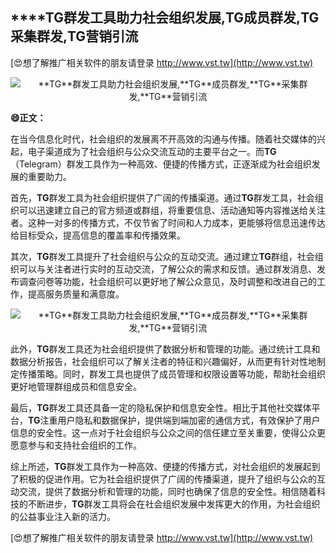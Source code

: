 ## ****TG**群发工具助力社会组织发展,**TG**成员群发,**TG**采集群发,**TG**营销引流**

[😍想了解推广相关软件的朋友请登录 http://www.vst.tw](http://www.vst.tw)

 <center><img src="https://vst.tw/MP4/tuiguang/png/1.png" alt="**TG**群发工具助力社会组织发展,**TG**成员群发,**TG**采集群发,**TG**营销引流"></center>

**😄正文：**

在当今信息化时代，社会组织的发展离不开高效的沟通与传播。随着社交媒体的兴起，电子渠道成为了社会组织与公众交流互动的主要平台之一。而**TG**（Telegram）群发工具作为一种高效、便捷的传播方式，正逐渐成为社会组织发展的重要助力。

首先，**TG**群发工具为社会组织提供了广阔的传播渠道。通过**TG**群发工具，社会组织可以迅速建立自己的官方频道或群组，将重要信息、活动通知等内容推送给关注者。这种一对多的传播方式，不仅节省了时间和人力成本，更能够将信息迅速传达给目标受众，提高信息的覆盖率和传播效果。

其次，**TG**群发工具提升了社会组织与公众的互动交流。通过建立**TG**群组，社会组织可以与关注者进行实时的互动交流，了解公众的需求和反馈。通过群发消息、发布调查问卷等功能，社会组织可以更好地了解公众意见，及时调整和改进自己的工作，提高服务质量和满意度。

 <center><img src="https://vst.tw/MP4/tuiguang/png/7.png" alt="**TG**群发工具助力社会组织发展,**TG**成员群发,**TG**采集群发,**TG**营销引流"></center>

此外，**TG**群发工具还为社会组织提供了数据分析和管理的功能。通过统计工具和数据分析报告，社会组织可以了解关注者的特征和兴趣偏好，从而更有针对性地制定传播策略。同时，群发工具也提供了成员管理和权限设置等功能，帮助社会组织更好地管理群组成员和信息安全。

最后，**TG**群发工具还具备一定的隐私保护和信息安全性。相比于其他社交媒体平台，**TG**注重用户隐私和数据保护，提供端到端加密的通信方式，有效保护了用户信息的安全性。这一点对于社会组织与公众之间的信任建立至关重要，使得公众更愿意参与和支持社会组织的工作。

综上所述，**TG**群发工具作为一种高效、便捷的传播方式，对社会组织的发展起到了积极的促进作用。它为社会组织提供了广阔的传播渠道，提升了组织与公众的互动交流，提供了数据分析和管理的功能，同时也确保了信息的安全性。相信随着科技的不断进步，**TG**群发工具将会在社会组织发展中发挥更大的作用，为社会组织的公益事业注入新的活力。

[😍想了解推广相关软件的朋友请登录 http://www.vst.tw](http://www.vst.tw)



